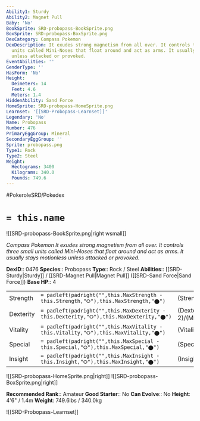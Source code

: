 ```yaml
---
Ability1: Sturdy
Ability2: Magnet Pull
Baby: 'No'
BookSprite: SRD-probopass-BookSprite.png
BoxSprite: SRD-probopass-BoxSprite.png
DexCategory: Compass Pokemon
DexDescription: It exudes strong magnetism from all over. It controls three small
  units called Mini-Noses that float around and act as arms. It usually stays motionless
  unless attacked or provoked.
EventAbilities: ''
GenderType: ''
HasForm: 'No'
Height:
  Deimeters: 14
  Feet: 4.6
  Meters: 1.4
HiddenAbility: Sand Force
HomeSprite: SRD-probopass-HomeSprite.png
Learnset: '[[SRD-Probopass-Learnset]]'
Legendary: 'No'
Name: Probopass
Number: 476
PrimaryEggGroup: Mineral
SecondaryEggGroup: ''
Sprite: probopass.png
Type1: Rock
Type2: Steel
Weight:
  Hectograms: 3400
  Kilograms: 340.0
  Pounds: 749.6
---
```


#PokeroleSRD/Pokedex

# `= this.name`

![[SRD-probopass-BookSprite.png|right wsmall]]

*Compass Pokemon*
*It exudes strong magnetism from all over. It controls three small units called Mini-Noses that float around and act as arms. It usually stays motionless unless attacked or provoked.*

**DexID**:: 0476
**Species**:: Probopass
**Type**:: Rock / Steel
**Abilities**:: [[SRD-Sturdy|Sturdy]] / [[SRD-Magnet Pull|Magnet Pull]] ([[SRD-Sand Force|Sand Force]])
**Base HP**:: 4

|           |                                                                                        |                                          |
| --------- | -------------------------------------------------------------------------------------- | ---------------------------------------- |
| Strength  | `= padleft(padright("",this.MaxStrength - this.Strength,"⭘"),this.MaxStrength,"⬤")`    | (Strength::2)/(MaxStrength::4)   |
| Dexterity | `= padleft(padright("",this.MaxDexterity - this.Dexterity,"⭘"),this.MaxDexterity,"⬤")` | (Dexterity:: 2)/(MaxDexterity::5) |
| Vitality  | `= padleft(padright("",this.MaxVitality - this.Vitality,"⭘"),this.MaxVitality,"⬤")`    | (Vitality::4)/(MaxVitality::8)   |
| Special   | `= padleft(padright("",this.MaxSpecial - this.Special,"⭘"),this.MaxSpecial,"⬤")`       | (Special::2)/(MaxSpecial::5)     |
| Insight   | `= padleft(padright("",this.MaxInsight - this.Insight,"⭘"),this.MaxInsight,"⬤")`       | (Insight::4)/(MaxInsight::8)     |

![[SRD-probopass-HomeSprite.png|right]]
![[SRD-probopass-BoxSprite.png|right]]

**Recommended Rank**:: Amateur
**Good Starter**:: No
**Can Evolve**:: No
**Height**: 4'6" / 1.4m
**Weight**: 749.6lbs / 340.0kg

![[SRD-Probopass-Learnset]]